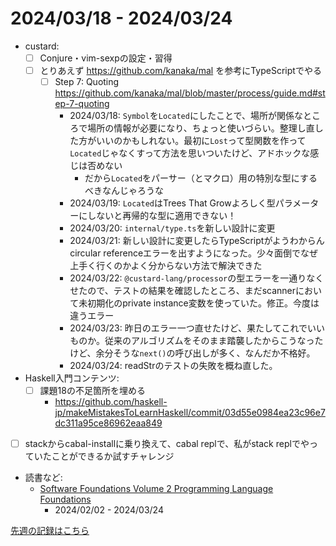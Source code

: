 # 2024/03/18 - 2024/03/24

- custard:
    - [ ] Conjure・vim-sexpの設定・習得
    - [ ] とりあえず <https://github.com/kanaka/mal> を参考にTypeScriptでやる
        - [ ] Step 7: Quoting <https://github.com/kanaka/mal/blob/master/process/guide.md#step-7-quoting>
            - 2024/03/18: `Symbol`を`Located`にしたことで、場所が関係なところで場所の情報が必要になり、ちょっと使いづらい。整理し直した方がいいのかもしれない。最初に`Lost`って型関数を作って`Located`じゃなくすって方法を思いついたけど、アドホックな感じは否めない
                - だから`Located`をパーサー（とマクロ）用の特別な型にするべきなんじゃろうな
            - 2024/03/19: `Located`はTrees That Growよろしく型パラメーターにしないと再帰的な型に適用できない！
            - 2024/03/20: `internal/type.ts`を新しい設計に変更
            - 2024/03/21: 新しい設計に変更したらTypeScriptがようわからんcircular referenceエラーを出すようになった。少々面倒でなぜ上手く行くのかよく分からない方法で解決できた
            - 2024/03/22: `@custard-lang/processor`の型エラーを一通りなくせたので、テストの結果を確認したところ、まだscannerにおいて未初期化のprivate instance変数を使っていた。修正。今度は違うエラー
            - 2024/03/23: 昨日のエラー一つ直せたけど、果たしてこれでいいものか。従来のアルゴリズムをそのまま踏襲したからこうなったけど、余分そうな`next()`の呼び出しが多く、なんだか不格好。
            - 2024/03/24: readStrのテストの失敗を概ね直した。
- Haskell入門コンテンツ:
    - [ ] 課題18の不足箇所を埋める
        - <https://github.com/haskell-jp/makeMistakesToLearnHaskell/commit/03d55e0984ea23c96e7dc311a95ce86962eaa849>
- [ ] stackからcabal-installに乗り換えて、cabal replで、私がstack replでやっていたことができるか試すチャレンジ
- 読書など:
    - [Software Foundations Volume 2 Programming Language Foundations](https://softwarefoundations.cis.upenn.edu/plf-current/index.html)
        - 2024/02/02 - 2024/03/24

[先週の記録はこちら](https://github.com/igrep/daily-commits/blob/52f997a5f242a3a0b28f14a9a61f6955c116575a/yesterday.md)
